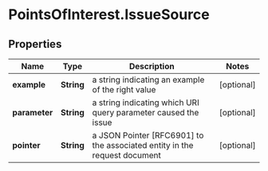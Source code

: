 # PointsOfInterest.IssueSource

## Properties

Name | Type | Description | Notes
------------ | ------------- | ------------- | -------------
**example** | **String** | a string indicating an example of the right value | [optional] 
**parameter** | **String** | a string indicating which URI query parameter caused the issue | [optional] 
**pointer** | **String** | a JSON Pointer [RFC6901] to the associated entity in the request document | [optional] 


